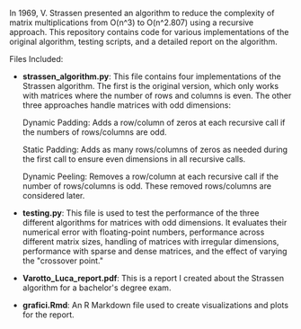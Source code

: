 In 1969, V. Strassen presented an algorithm to reduce the complexity of matrix multiplications from O(n^3) to O(n^2.807) using a recursive approach. This repository contains code for various implementations of the original algorithm, testing scripts, and a detailed report on the algorithm.

Files Included:

- **strassen_algorithm.py**:
    This file contains four implementations of the Strassen algorithm. The first is the original version, which only works with matrices where the number of rows and columns is even. The other three approaches handle matrices with odd dimensions:

    Dynamic Padding: Adds a row/column of zeros at each recursive call if the numbers of rows/columns are odd.

    Static Padding: Adds as many rows/columns of zeros as needed during the first call to ensure even dimensions in all recursive calls.
    
    Dynamic Peeling: Removes a row/column at each recursive call if the number of rows/columns is odd. These removed rows/columns are considered later.

- **testing.py**:
    This file is used to test the performance of the three different algorithms for matrices with odd dimensions. It evaluates their numerical error with floating-point numbers, performance across different matrix sizes, handling of matrices with irregular dimensions, performance with sparse and dense matrices, and the effect of varying the "crossover point."

- **Varotto_Luca_report.pdf**:
    This is a report I created about the Strassen algorithm for a bachelor's degree exam.

- **grafici.Rmd**:
    An R Markdown file used to create visualizations and plots for the report.
